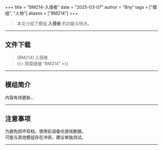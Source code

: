 +++
title = "BM214-入侵者"
date = "2025-03-07"
author = "Bny"
tags = ["模组", "人物"]
aliases = ["BM214"]
+++

> 本文介绍了模组 **入侵者** 的功能与特点。

---

## 文件下载

> [BM214] 入侵者  
{{< 网盘链接 "BM214" >}}  

---

## 模组简介

>  
内容有待更新...  

---

## 注意事项

>  
为避免损坏存档，使用前请备份游戏数据。  
可能与其他模组存在冲突，建议单独测试。  

---

